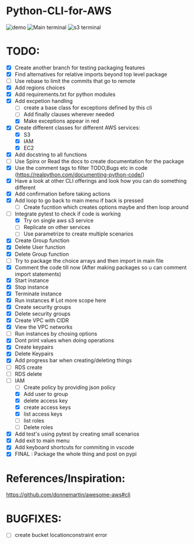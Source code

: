# Python-CLI-for-AWS


![demo](https://github.com/darshan-raul/Python-CLI-for-AWS/blob/master/img/demo.gif)
![Main terminal](https://github.com/darshan-raul/Python-CLI-for-AWS/blob/master/img/cli%20main.png)
![s3 terminal](https://github.com/darshan-raul/Python-CLI-for-AWS/blob/master/img/cli%20s3.png)


# TODO:
- [x] Create another branch for testing packaging features
- [x] Find alternatives for relative imports beyond top level package
- [ ] Use rebase to limit the commits that go to remote
- [x] Add regions choices 
- [x] Add requirements.txt for python modules
- [x] Add excpetion handling
    - [ ] create a base class for exceptions defined by this cli
    - [ ] Add finally clauses wherever needed
    - [x] Make exceptions appear in red
- [x] Create different classes for different AWS services:
    - [x] S3
    - [x] IAM
    - [x] EC2        
- [x] Add docstring to all functions
- [ ] Use Spinx or Read the docs to create documentation for the package
- [x] Use the comment tags to filter TODO,Bugs etc in code (https://realpython.com/documenting-python-code/)
- [x] Have a look at other CLI offerings and look how you can do something different
- [x] Add confirmation before taking actions
- [x] Add loop to go back to main menu if back is pressed
    - [ ] Create fucntion which creates options maybe and then loop around
- [ ] Integrate pytest to check if code is working
    - [x] Try on single aws s3 service
    - [ ] Replicate on other services
    - [ ] Use parametrize to create multiple scenarios
- [x] Create Group function 
- [x] Delete User function
- [x] Delete Group function
- [ ] Try to package the choice arrays and then import in main file 
- [x] Comment the code till now (After making packages so u can comment import statements)
- [x] Start instance
- [x] Stop instance 
- [x] Terminate instance 
- [x] Run instances # Lot more scope here
- [x] Create security groups
- [x] Delete security groups
- [x] Create VPC with CIDR
- [x] View the VPC networks
- [ ] Run instances by chosing options
- [x] Dont print values when doing operations
- [x] Create keypairs
- [X] Delete Keypairs
- [x] Add progress bar when creating/deleting things
- [ ] RDS create
- [ ] RDS delete
 - [ ] IAM
    - [ ] Create policy by providing json policy
    - [x] Add user to group
    - [x] delete access key
    - [x] create access keys
    - [x] list access keys
    - [ ] list roles
	- [ ] Delete roles
- [x] Add test's using pytest by creating small scenarios 
- [x] Add exit to main menu
- [x] Add keyboard shortcuts for commiting in vscode
- [x] FINAL : Package the whole thing and post on pypi

# References/Inspiration:

https://github.com/donnemartin/awesome-aws#cli


# BUGFIXES:

- [ ] create bucket locationconstraint error